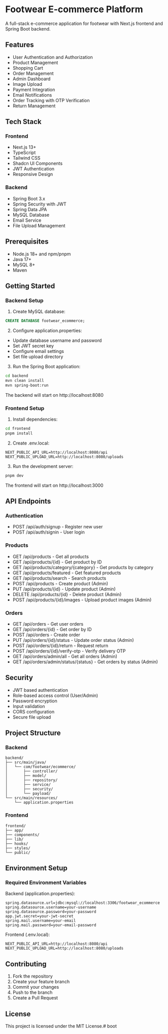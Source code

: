# Footwear E-commerce Platform

A full-stack e-commerce application for footwear with Next.js frontend and Spring Boot backend.

## Features

- User Authentication and Authorization
- Product Management
- Shopping Cart
- Order Management
- Admin Dashboard
- Image Upload
- Payment Integration
- Email Notifications
- Order Tracking with OTP Verification
- Return Management

## Tech Stack

### Frontend
- Next.js 13+
- TypeScript
- Tailwind CSS
- Shadcn UI Components
- JWT Authentication
- Responsive Design

### Backend
- Spring Boot 3.x
- Spring Security with JWT
- Spring Data JPA
- MySQL Database
- Email Service
- File Upload Management

## Prerequisites

- Node.js 18+ and npm/pnpm
- Java 17+
- MySQL 8+
- Maven

## Getting Started

### Backend Setup

1. Create MySQL database:
```sql
CREATE DATABASE footwear_ecommerce;
```

2. Configure application.properties:
- Update database username and password
- Set JWT secret key
- Configure email settings
- Set file upload directory

3. Run the Spring Boot application:
```bash
cd backend
mvn clean install
mvn spring-boot:run
```

The backend will start on http://localhost:8080

### Frontend Setup

1. Install dependencies:
```bash
cd frontend
pnpm install
```

2. Create .env.local:
```env
NEXT_PUBLIC_API_URL=http://localhost:8080/api
NEXT_PUBLIC_UPLOAD_URL=http://localhost:8080/uploads
```

3. Run the development server:
```bash
pnpm dev
```

The frontend will start on http://localhost:3000

## API Endpoints

### Authentication
- POST /api/auth/signup - Register new user
- POST /api/auth/signin - User login

### Products
- GET /api/products - Get all products
- GET /api/products/{id} - Get product by ID
- GET /api/products/category/{category} - Get products by category
- GET /api/products/featured - Get featured products
- GET /api/products/search - Search products
- POST /api/products - Create product (Admin)
- PUT /api/products/{id} - Update product (Admin)
- DELETE /api/products/{id} - Delete product (Admin)
- POST /api/products/{id}/images - Upload product images (Admin)

### Orders
- GET /api/orders - Get user orders
- GET /api/orders/{id} - Get order by ID
- POST /api/orders - Create order
- PUT /api/orders/{id}/status - Update order status (Admin)
- POST /api/orders/{id}/return - Request return
- POST /api/orders/{id}/verify-otp - Verify delivery OTP
- GET /api/orders/admin/all - Get all orders (Admin)
- GET /api/orders/admin/status/{status} - Get orders by status (Admin)

## Security

- JWT based authentication
- Role-based access control (User/Admin)
- Password encryption
- Input validation
- CORS configuration
- Secure file upload

## Project Structure

### Backend
```
backend/
├── src/main/java/
│   └── com/footwear/ecommerce/
│       ├── controller/
│       ├── model/
│       ├── repository/
│       ├── service/
│       ├── security/
│       └── payload/
└── src/main/resources/
    └── application.properties
```

### Frontend
```
frontend/
├── app/
├── components/
├── lib/
├── hooks/
├── styles/
└── public/
```

## Environment Setup

### Required Environment Variables

Backend (application.properties):
```properties
spring.datasource.url=jdbc:mysql://localhost:3306/footwear_ecommerce
spring.datasource.username=your-username
spring.datasource.password=your-password
app.jwt.secret=your-jwt-secret
spring.mail.username=your-email
spring.mail.password=your-email-password
```

Frontend (.env.local):
```
NEXT_PUBLIC_API_URL=http://localhost:8080/api
NEXT_PUBLIC_UPLOAD_URL=http://localhost:8080/uploads
```

## Contributing

1. Fork the repository
2. Create your feature branch
3. Commit your changes
4. Push to the branch
5. Create a Pull Request

## License

This project is licensed under the MIT License.#   b o o t  
 